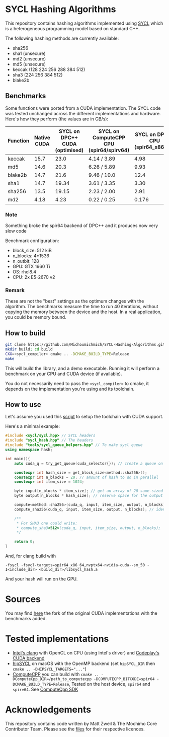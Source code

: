 # SYCL Hashing Algorithms

This repository contains hashing algorithms implemented using [SYCL](https://www.khronos.org/sycl/) which is a heterogeneous programming model based on standard C++.

The following hashing methods are currently available:

- sha256
- sha1 (unsecure)
- md2 (unsecure)
- md5 (unsecure)
- keccak (128 224 256 288 384 512)
- sha3 (224 256 384 512)
- blake2b

## Benchmarks

Some functions were ported from a CUDA implementation. The SYCL code was tested unchanged across the different implementations and hardware. Here's how they perform (the values are in GB/s):

| Function | Native CUDA | SYCL on DPC++ CUDA (optimised)              | SYCL on ComputeCPP CPU (spir64/spirv64) | SYCL on DPC++ CPU (spir64_x86_64) | SYCL on hipSYCL (omp/cuda) |
| -------- | ----------- | ------------------------------------------- | --------------------------------------- | --------------------------------- | -------------------------- |
| keccak   | 15.7        | 23.0                                        | 4.14 / 3.89                             | 4.98                              | 4.32 / 23.2                |
| md5      | 14.6        | 20.3                                        | 6.26 / 5.89                             | 9.93                              | 9.27 / 20.2                |
| blake2b  | 14.7        | 21.6                                        | 9.46 / 10.0                             | 12.4                              | 7.71 / 17.9                |
| sha1     | 14.7        | 19.34                                       | 3.61 / 3.35                             | 3.30                              | 4.39 / 19.2                |
| sha256   | 13.5        | 19.15                                       | 2.23 / 2.00                             | 2.91                              | 2.93 / 19.1                |
| md2      | 4.18        | 4.23                                        | 0.22 / 0.25                             | 0.176                             | 0.25 / 2.33                |

### Note

Something broke the spir64 backend of DPC++ and it produces now very slow code

Benchmark configuration:

- block_size: 512 kiB
- n_blocks: 4\*1536
- n_outbit: 128
- GPU: GTX 1660 Ti
- OS: rhel8.4
- CPU: 2x E5-2670 v2

### Remark

These are not the "best" settings as the optimum changes with the algorithm. The benchmarks measure the time to run 40 iterations, without copying the memory between the device and the host. In a real application, you
could be memory bound.

## How to build

```bash
git clone https://github.com/Michoumichmich/SYCL-Hashing-Algorithms.git ; cd SYCL-Hashing-Algorithms;
mkdir build; cd build
CXX=<sycl_compiler> cmake .. -DCMAKE_BUILD_TYPE=Release
make
```

This will build the library, and a demo executable. Running it will perform a benchmark on your CPU and CUDA device (if available).

You do not necessarily need to pass the `<sycl_compiler>` to cmake, it depends on the implementation you're using and its toolchain.

## How to use

Let's assume you used this [script](https://github.com/Michoumichmich/oneAPI-setup-script) to setup the toolchain with CUDA support.

Here's a minimal example:

```C++
#include <sycl/sycl.hpp> // SYCL headers
#include "sycl_hash.hpp" // The headers
#include "tools/sycl_queue_helpers.hpp" // To make sycl queue
using namespace hash;

int main(){
    auto cuda_q = try_get_queue(cuda_selector{}); // create a queue on a cuda device and attach an exception handler

    constexpr int hash_size = get_block_size<method::sha256>();
    constexpr int n_blocks = 20; // amount of hash to do in parallel
    constexpr int item_size = 1024;

    byte input[n_blocks * item_size]; // get an array of 20 same-sized data items to hash;
    byte output[n_blocks * hash_size]; // reserve space for the output

    compute<method::sha256>(cuda_q, input, item_size, output, n_blocks); // do the computing
    compute_sha256(cuda_q, input, item_size, output, n_blocks); // identical

    /**
     * For SHA3 one could write:
     * compute_sha3<512>(cuda_q, input, item_size, output, n_blocks);
     */

    return 0;
}
```

And, for clang build with

```
-fsycl -fsycl-targets=spir64_x86_64,nvptx64-nvidia-cuda--sm_50 -I<include_dir> <build_dir>/libsycl_hash.a
```

And your hash will run on the GPU.

# Sources

You may find [here](https://github.com/Michoumichmich/cuda-hashing-algos-with-benchmark) the fork of the original CUDA implementations with the benchmarks added.

# Tested implementations

- [Intel's clang](https://github.com/intel/llvm) with OpenCL on CPU (using Intel's driver) and [Codeplay's CUDA backend](https://www.codeplay.com/solutions/oneapi/for-cuda/)
- [hipSYCL](https://github.com/illuhad/hipSYCL) on macOS with the OpenMP backend (set `hipSYCL_DIR` then `cmake .. -DHIPSYCL_TARGETS="..."`)
- [ComputeCPP](https://developer.codeplay.com/products/computecpp/ce/home) you can build with `cmake .. -DComputeCpp_DIR=/path_to_computecpp -DCOMPUTECPP_BITCODE=spir64 -DCMAKE_BUILD_TYPE=Release`, Tested on the host
  device, `spir64` and `spirv64`. See [ComputeCpp SDK](https://github.com/codeplaysoftware/computecpp-sdk)

# Acknowledgements

This repository contains code written by Matt Zweil & The Mochimo Core Contributor Team. Please see the [files](https://github.com/mochimodev/cuda-hashing-algos) for their respective licences.
